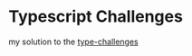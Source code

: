 
# Typescript Challenges

my solution to the [type-challenges](https://github.com/type-challenges/type-challenges)
